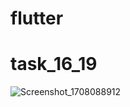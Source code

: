 # flutter

# task_16_19

![Screenshot_1708088912](https://github.com/chiragparmardev/flutter/assets/137479804/508d01a8-84fe-4e53-800b-0e079bbd14f3)
